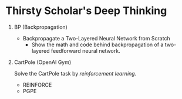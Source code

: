 # Thirsty Scholar's Deep Thinking

1. BP (Backpropagation)

   - Backpropagate a Two-Layered Neural Network from Scratch
     - Show the math and code behind backpropagation of a two-layered feedforward neural network.

2. CartPole (OpenAI Gym)

   Solve the CartPole task by *reinforcement learning*.

   - REINFORCE
   - PGPE

   ​